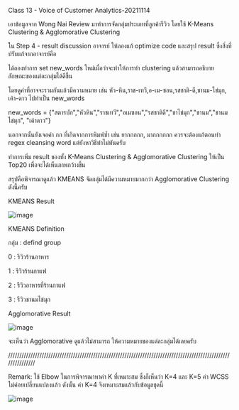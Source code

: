Class 13 - Voice of Customer Analytics-20211114

เอาข้อมูลจาก Wong Nai Review มาทำการจัดกลุ่มประเภทที่ลูกค้ารีวิว โดยใช้ K-Means Clustering & Agglomorative Clustering 

ใน Step 4 - result discussion อาจารย์ ให้ลองแก้ optimize code และสรุป result ซึ่งสิ่งที่ปรับแก้จากอาจารย์คือ

ได้ลองทำการ set new_words ใหม่เผื่อว่าจะทำให้การทำ clustering แล้วสามารถอธิบายลักษณะของแต่ละกลุ่มได้ดีขึ้น

โดยดูคำที่อาจจะรวมกันแล้วมีความหมาย เช่น หัว-หิน,ราช-เทวี,อ-เม-ซอน,รสชาติ-ดี,ชานม-ไข่มุก, เค้า-ดาว ไปทำเป็น new_words 

new_words = {"สตารบัก","หัวหิน","ราชเทวี","อเมซอน","รสชาติดี","ชาไข่มุก","ชานม","ชานมไข่มุก", "เค้าดาว"}

นอกจากนั้นยังเจอคำ กก ที่เกิดจากการพิมพ์ซ้ำ เช่น ยากกกกก, มากกกกกก ควรจะต้องแก้ตอนทำ regex cleansing word แต่ยังหาวิธีทำไม่ทันครับ

ทำการเพิ่ม result ของทั้ง K-Means Clustering & Agglomorative Clustering ให้เป็น Top20 เพื่อจะได้เห็นภาพกว้างขึ้น

สรุปคือพิจารณาดูแล้ว KMEANS จัดกลุ่มได้มีความหมายมากกว่า Agglomorative Clustering ดังนี้ครับ

KMEANS Result

![image](https://user-images.githubusercontent.com/73054276/144158575-26cf5009-afdb-4495-b631-64b83c2ff14d.png)

KMEANS Definition

กลุ่ม :  defind group

0   :   รีวิวร้านอาหาร

1   :   รีวิวร้านกาแฟ

2   :   รีวิวอาหารที่ร้านกาแฟ

3   :   รีวิวชานมไข่มุก

Agglomorative Result

![image](https://user-images.githubusercontent.com/73054276/144158705-c31bcd4b-7835-4cbb-bd85-fedde4f57942.png)

จะเห็นว่า Agglomorative ดูแล้วไม่สามารถ ให้ความหมายของแต่ละกลุ่มได้เลยครับ

///////////////////////////////////////////////////////////////////////////////////////////////////////////////

Remark: ใช้ Elbow ในการพิจารณาหาค่า K ที่เหมาะสม ซึ่งก็เห็นว่า K=4 และ K=5 ค่า WCSS ไม่ค่อยเปลี่ยนแปลงแล้ว ดังนั้น ค่า K=4 จึงเหมาะสมแล้วกับข้อมูลชุดนี้

![image](https://user-images.githubusercontent.com/73054276/144161233-75c88cdf-a840-4b74-b10d-4708b1f7e41d.png)

